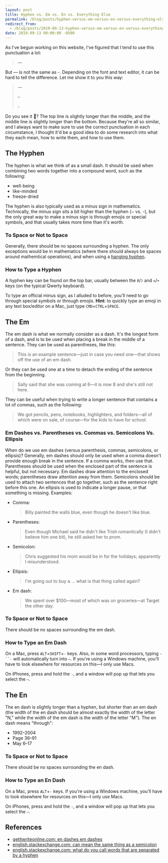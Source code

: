 ```yaml
---
layout: post
title: Hyphen vs. Em vs. En vs. Everything Else
permalink: /blog/posts/hyphen-versus-em-versus-en-versus-everything-else/
redirect_from:
  - /blog/posts/2019-09-13-hyphen-versus-em-versus-en-versus-everything-else/
date: 2019-09-13 00:00:00 -0500
---
```


As I've begun working on this website, I've figured that I tend to use this punctuation a lot:

> —

But — is not the same as -. Depending on the font and text editor, it can be hard to tell the difference. Let me show it to you this way:

> —
>
> –
>
> \-

Do you see it 👀? The top line is slightly longer than the middle, and the middle line is slightly longer than the bottom. Because they're all so similar, and I always want to make sure to use the correct punctuation in each circumstance, I thought it'd be a good idea to do some research into what they each mean, how to write them, and how to use them.

## The Hyphen

The hyphen is what we think of as a small dash. It should be used when combining two words together into a compound word, such as the following:

* well-being
* like-minded
* freeze-dried

The hyphen is also typically used as a minus sign in mathematics. Technically, the minus sign sits a bit higher than the hyphen (− vs. -), but the only great way to make a minus sign is through emojis or special symbols, and that usually takes more time than it's worth.

### To Space or Not to Space

Generally, there should be no spaces surrounding a hyphen. The only exceptions would be in mathematics (where there should always be spaces around mathemtical operations), and when using a [hanging hyphen](https://en.wikipedia.org/wiki/Hyphen#Suspended_hyphens).

### How to Type a Hyphen

A hyphen key can be found on the top bar, usually between the `0`/`)` and `=`/`+` keys (on the typical Qwerty keyboard).

To type an official minus sign, as I alluded to before, you'll need to go through special symbols or through emojis. **Hint**: to quickly type an emoji in any text box/editor on a Mac, just type `CMD`+`CTRL`+`SPACE`.

## The Em

The em dash is what we normally consider as a dash. It's the longest form of a dash, and is to be used when placing a break in the middle of a sentence. They can be used as parentheses, like this:
> This is an example sentence—just in case you need one—that shows off the use of an em dash.

Or they can be used one at a time to detach the ending of the sentence from the beginning.
> Sally said that she was coming at 6—it is now 8 and she's still not here.

They can be useful when trying to write a longer sentence that contains a lot of commas, such as the following:
> We got pencils, pens, notebooks, highlighters, and folders—all of which were on sale, of course—for the kids to have for school.

### Em Dashes vs. Parentheses vs. Commas vs. Semicolons Vs. Ellipsis

When do we use em dashes (versus parenthesis, commas, semicolons, or ellipsis)? Generally, em dashes should only be used when a comma doesn't provide enough break in the sentence. If a comma works, then use that. Parentheses should be used when the enclosed part of the sentence is helpful, but not necessary. Em dashes draw attention to the enclosed words; parentheses draw attention away from them. Semicolons should be used to attach two sentences that go together, such as the sentence right before this one. An ellipsis is used to indicate a longer pause, or that something is missing. Examples:

* Comma:
  > Billy painted the walls blue, even though he doesn't like blue.
* Parentheses:
  > Even though Michael said he didn't like Trish romantically (I didn't believe him one bit), he still asked her to prom.
* Semicolon:
  > Chris suggested his mom would be in for the holidays; apparently I misunderstood.
* Ellipsis:
  > I'm going out to buy a ... what is that thing called again?
* Em dash:
  > We spent over $100—most of which was on groceries—at Target the other day.

### To Space or Not to Space

There should be no spaces surrounding the em dash.

### How to Type an Em Dash

On a Mac, press `ALT`+`SHIFT`+`-` keys. Also, in some word processors, typing `-``-` will automatically turn into `—`. If you're using a Windows machine, you'll have to look elsewhere for resources on this—I only use Macs.

On iPhones, press and hold the `-`, and a window will pop up that lets you select the `—`.

## The En

The en dash is slightly longer than a hyphen, but shorter than an em dash (the width of the en dash should be almost exactly the width of the letter "N," while the width of the em dash is the width of the letter "M"). The en dash means "through":

* 1992–2004
* Page 36–91
* May 6–17

### To Space or Not to Space

There should be no spaces surrounding the en dash.

### How to Type an En Dash

On a Mac, press `ALT`+`-` keys. If you're using a Windows machine, you'll have to look elsewhere for resources on this—I only use Macs.

On iPhones, press and hold the `-`, and a window will pop up that lets you select the `–`.

## References

* [getitwriteonline.com: en dashes em dashes](https://getitwriteonline.com/articles/en-dashes-em-dashes/)
* [english.stackexchange.com: can mean the same thing as a semicolon](https://english.stackexchange.com/questions/20198/can-mean-the-same-thing-as-a-semicolon)
* [english.stackexchange.com: what do you call words that are separated by a hyphen](https://english.stackexchange.com/questions/13855/what-do-you-call-words-that-are-separated-by-a-hyphen)
